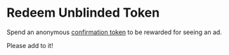 # Redeem Unblinded Token

Spend an anonymous [confirmation token](https://github.com/brave/brave-browser/wiki/Security-and-privacy-model-for-ad-confirmations) to be rewarded for seeing an ad.

Please add to it!
